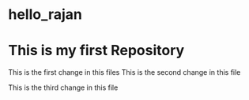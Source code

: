 # hello_rajan
This is my first Repository
======================
This is the first change in this files
This is the second change in this file


This is the third change in this file
